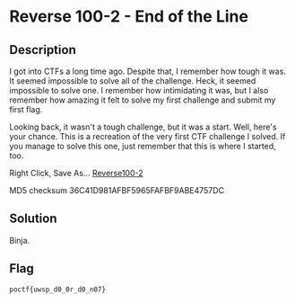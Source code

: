 # Reverse 100-2 - End of the Line
## Description
I got into CTFs a long time ago. Despite that, I remember how tough it was. It seemed impossible to solve all of the challenge. Heck, it seemed impossible to solve one. I remember how intimidating it was, but I also remember how amazing it felt to solve my first challenge and submit my first flag.

Looking back, it wasn't a tough challenge, but it was a start. Well, here's your chance. This is a recreation of the very first CTF challenge I solved. If you manage to solve this one, just remember that this is where I started, too. 

Right Click, Save As... [Reverse100-2](https://pointeroverflowctf.com/static/Reverse100-2)

MD5 checksum 36C41D981AFBF5965FAFBF9ABE4757DC

## Solution
Binja.

## Flag
`poctf{uwsp_d0_0r_d0_n07}`
